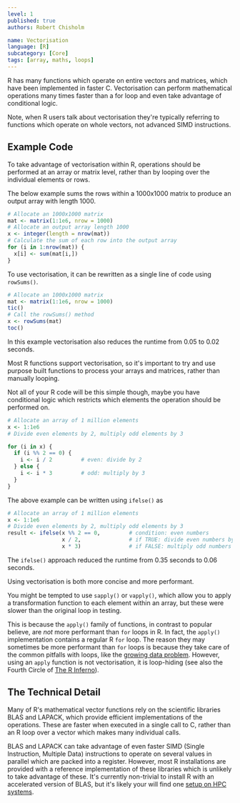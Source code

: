 ```yaml
---
level: 1
published: true
authors: Robert Chisholm

name: Vectorisation
language: [R]
subcategory: [Core]
tags: [array, maths, loops]
---
```


R has many functions which operate on entire vectors and matrices, which have been implemented in faster C. Vectorisation can perform mathematical operations many times faster than a for loop and even take advantage of conditional logic.

<!--more-->

Note, when R users talk about vectorisation they're typically referring to functions which operate on whole vectors, not advanced SIMD instructions.

## Example Code

To take advantage of vectorisation within R, operations should be performed at an array or matrix level, rather than by looping over the individual elements or rows.

The below example sums the rows within a 1000x1000 matrix to produce an output array with length 1000.

```r
# Allocate an 1000x1000 matrix
mat <- matrix(1:1e6, nrow = 1000)
# Allocate an output array length 1000
x <- integer(length = nrow(mat))
# Calculate the sum of each row into the output array
for (i in 1:nrow(mat)) { 
  x[i] <- sum(mat[i,]) 
}
```

To use vectorisation, it can be rewritten as a single line of code using `rowSums()`.

```r
# Allocate an 1000x1000 matrix
mat <- matrix(1:1e6, nrow = 1000)
tic()
# Call the rowSums() method
x <- rowSums(mat)
toc()

```

In this example vectorisation also reduces the runtime from 0.05 to 0.02 seconds.

Most R functions support vectorisation, so it's important to try and use purpose built functions to process your arrays and matrices, rather than manually looping.

Not all of your R code will be this simple though, maybe you have conditional logic which restricts which elements the operation should be performed on.

```r
# Allocate an array of 1 million elements
x <- 1:1e6
# Divide even elements by 2, multiply odd elements by 3

for (i in x) {
  if (i %% 2 == 0) {
    i <- i / 2         # even: divide by 2
  } else {
    i <- i * 3         # odd: multiply by 3
  }
}
```

The above example can be written using `ifelse()` as

```r
# Allocate an array of 1 million elements
x <- 1:1e6
# Divide even elements by 2, multiply odd elements by 3
result <- ifelse(x %% 2 == 0,         # condition: even numbers
                 x / 2,               # if TRUE: divide even numbers by 2
                 x * 3)               # if FALSE: multiply odd numbers by 3
```

The `ifelse()` approach reduced the runtime from 0.35 seconds to 0.06 seconds.

Using vectorisation is both more concise and more performant.

You might be tempted to use `sapply()` or `vapply()`, which allow you to apply a transformation function to each element within an array, but these were slower than the original loop in testing.

This is because the `apply()` family of functions, in contrast to popular believe, are _not_ more performant than `for` loops in R.
In fact, the `apply()` implementation contains a regular R `for` loop. The reason they may sometimes be more performant than `for` loops
is because they take care of the common pitfalls with loops, like the [growing data problem](/optimisation/r/dont-grow-dataframes).
However, using an `apply` function is not vectorisation, it is loop-hiding (see also the Fourth Circle of [The R Inferno](https://www.burns-stat.com/documents/books/the-r-inferno/)).

## The Technical Detail

Many of R's mathematical vector functions rely on the scientific libraries BLAS and LAPACK, which provide efficient implementations of the operations. These are faster when executed in a single call to C, rather than an R loop over a vector which makes many individual calls.

BLAS and LAPACK can take advantage of even faster SIMD (Single Instruction, Multiple Data) instructions to operate on several values in parallel which are packed into a register. However, most R installations are provided with a reference implementation of these libraries which is unlikely to take advantage of these. It's currently non-trivial to install R with an accelerated version of BLAS, but it's likely your will find one [setup on HPC systems](https://rse.shef.ac.uk/blog/intel-r-iceberg/).
